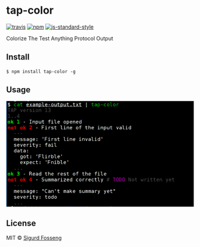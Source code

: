 # tap-color

[![travis][travis-image]][travis-url]
[![npm][npm-image]][npm-url]
[![js-standard-style][standard-style-image]][standard-style-url]

[travis-image]: https://img.shields.io/travis/laat/tap-color.svg?style=flat
[travis-url]: https://travis-ci.org/laat/tap-color
[npm-image]: https://img.shields.io/npm/v/tap-color.svg?style=flat
[npm-url]: https://npmjs.org/package/tap-color
[standard-style-image]: https://img.shields.io/badge/code%20style-standard-brightgreen.svg?style=flat
[standard-style-url]: https://github.com/feross/standard

Colorize The Test Anything Protocol Output

## Install

```
$ npm install tap-color -g
```

## Usage

![example](example-output.png)

## License

MIT © [Sigurd Fosseng](http://laat.io)
